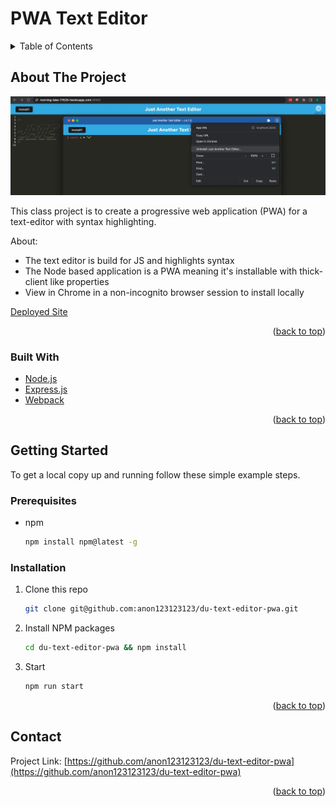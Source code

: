 # PWA Text Editor
<div id="top"></div>

<!-- TABLE OF CONTENTS -->
<details>
  <summary>Table of Contents</summary>
  <ol>
    <li>
      <a href="#about-the-project">About The Project</a>
      <ul>
        <li><a href="#built-with">Built With</a></li>
      </ul>
    </li>
    <li>
      <a href="#getting-started">Getting Started</a>
      <ul>
        <li><a href="#prerequisites">Prerequisites</a></li>
        <li><a href="#installation">Installation</a></li>
      </ul>
    </li>
    <li><a href="#contact">Contact</a></li>

  </ol>
</details>



<!-- ABOUT THE PROJECT -->
## About The Project

![PWA Text Editor](./img.png)

This class project is to create a progressive web application (PWA) for a text-editor with syntax highlighting.

About:
* The text editor is build for JS and highlights syntax
* The Node based application is a PWA meaning it's installable with thick-client like properties  
* View in Chrome in a non-incognito browser session to install locally  

[Deployed Site](http://morning-lake-17628-herokuapp.com:3000/)

<p align="right">(<a href="#top">back to top</a>)</p>


### Built With

* [Node.js](https://nodejs.dev/)
* [Express.js](https://expressjs.com/)
* [Webpack](https://webpack.js.org/guides/getting-started/)


<p align="right">(<a href="#top">back to top</a>)</p>


<!-- GETTING STARTED -->
## Getting Started

To get a local copy up and running follow these simple example steps.

### Prerequisites

* npm
  ```sh
  npm install npm@latest -g
  ```


### Installation

1. Clone this repo 
    ```sh
    git clone git@github.com:anon123123123/du-text-editor-pwa.git
    ```
2. Install NPM packages
    ```sh
    cd du-text-editor-pwa && npm install
    ```
3. Start
    ```sh
    npm run start
    ```


<p align="right">(<a href="#top">back to top</a>)</p>


<!-- CONTACT -->
## Contact

Project Link: [https://github.com/anon123123123/du-text-editor-pwa](https://github.com/anon123123123/du-text-editor-pwa)

<p align="right">(<a href="#top">back to top</a>)</p>



